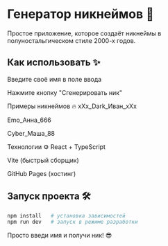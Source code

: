 # Генератор никнеймов 🚀

Простое приложение, которое создаёт никнеймы в полуностальгическом стиле 2000-х годов.

## Как использовать ✨

Введите своё имя в поле ввода

Нажмите кнопку "Сгенерировать ник"

Примеры никнеймов 🔥
xXx_Dark_Иван_xXx

Emo_Анна_666

Cyber_Маша_88

Технологии ⚙️
React + TypeScript

Vite (быстрый сборщик)

GitHub Pages (хостинг)

## Запуск проекта 🛠️

```bash
npm install   # установка зависимостей
npm run dev   # запуск в режиме разработки
```

Просто введи имя и получи ник! 😎